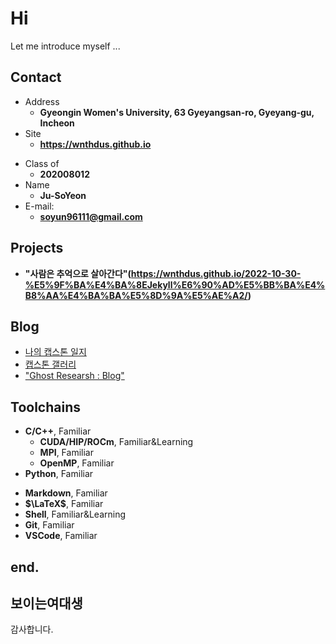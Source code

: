 # Hi 

Let me introduce myself ...

<!-- .slide -->

## Contact

- Address
  - **Gyeongin Women's University, 63 Gyeyangsan-ro, Gyeyang-gu, Incheon**
- Site
  - **<https://wnthdus.github.io>**

<!-- .slide vertical=true -->

- Class of
  - **202008012**
- Name
  - **Ju-SoYeon**
- E-mail:
  - **[soyun96111@gmail.com](mailto:soyun96111@gmail.com)**

<!-- .slide -->

## Projects

<!-- .slide vertical=true -->

 - **"사람은 추억으로 살아간다"(https://wnthdus.github.io/2022-10-30-%E5%9F%BA%E4%BA%8EJekyll%E6%90%AD%E5%BB%BA%E4%B8%AA%E4%BA%BA%E5%8D%9A%E5%AE%A2/)**


<!-- .slide vertical=true -->



<!-- .slide -->

## Blog

- [나의 캡스톤 일지](https://wnthdus.github.io/2022-10-30-%E6%88%91%E7%9A%84ASC%E5%86%B3%E8%B5%9B%E5%A4%8D%E7%9B%98-%E5%86%92%E9%99%A9-%E5%A4%B1%E8%AF%AF%E4%B8%8E%E7%BF%BB%E8%BD%A6/)
- [캡스톤 갤러리](https://wnthdus.github.io/2022/10/30/%E4%BB%8A%E6%97%A5%E6%AD%A4%E6%97%B6%E6%89%80%E6%83%B3%E4%B9%8B%E4%BA%8B-%E4%BA%8C/)
- ["Ghost Researsh : Blog"](https://wnthdus.github.io/2022/10/30/%E5%8D%81%E6%9C%88%E4%B9%9D%E6%97%A5/) 

<!-- .slide -->

## Toolchains

<!-- .slide vertical=true -->

- **C/C++**, Familiar
  - **CUDA/HIP/ROCm**, Familiar&Learning
  - **MPI**, Familiar
  - **OpenMP**, Familiar
- **Python**, Familiar

<!-- .slide vertical=true -->

- **Markdown**, Familiar
- **$\LaTeX$**, Familiar
- **Shell**, Familiar&Learning
- **Git**, Familiar
- **VSCode**, Familiar

<!-- .slide vertical=true -->

## end. 
## 보이는여대생
감사합니다.
